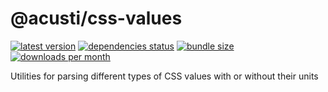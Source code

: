 # @acusti/css-values

[![latest version](https://img.shields.io/npm/v/@acusti/css-values?style=for-the-badge)](https://www.npmjs.com/package/@acusti/css-values)
[![dependencies status](https://img.shields.io/david/acusti/uikit?path=packages%2Fcss-values&style=for-the-badge)](https://david-dm.org/acusti/uikit?path=packages%2Fcss-values)
[![bundle size](https://img.shields.io/bundlephobia/minzip/@acusti/css-values?style=for-the-badge)](https://bundlephobia.com/package/@acusti/css-values)
[![downloads per month](https://img.shields.io/npm/dm/@acusti/css-values?style=for-the-badge)](https://www.npmjs.com/package/@acusti/css-values)

Utilities for parsing different types of CSS values with or without their
units
